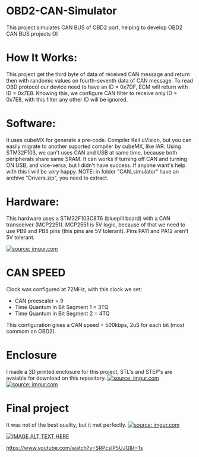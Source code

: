 # OBD2-CAN-Simulator
This project simulates CAN BUS of OBD2 port, helping to develop OBD2 CAN BUS projects OI

# How It Works:
This project get the third byte of data of received CAN message and return then with randomic values on fourth-seventh data of CAN message.
To read OBD protocol our device need to have an ID = 0x7DF, ECM will return with ID = 0x7E8. Knowing this, we configure CAN filter to receive only ID = 0x7E8, with this filter any other ID will be ignored.

# Software:
It uses cubeMX for generate a pre-code. Compiler Keil uVision, but you can easily migrate to another suported compiler by cubeMX, like IAR.
Using STM32F103, we can't uses CAN and USB at same time, because both peripherals share same SRAM. It can works if turning off CAN and turning ON USB, and vice-versa, but I didn't have success. If anyone want's help with this I will be very happy.
NOTE: in folder "CAN_simulator" have an archive "Drivers.zip", you need to extract.

# Hardware:
This hardware uses a STM32F103C8T6 (bluepill board) with a CAN transceiver (MCP2251).
MCP2551 is 5V logic, because of that we need to use PB9 and PB8 pins (this pins are 5V tolerant). Pins PA11 and PA12 aren't 5V tolerant.

<a href="https://imgur.com/2QnrXvz"><img src="https://i.imgur.com/2QnrXvz.jpg" title="source: imgur.com" /></a>

# CAN SPEED
Clock was configured at 72MHz, with this clock we set: 
* CAN preescaler = 9
* Time Quantum in Bit Segment 1 = 3TQ
* Time Quantum in Bit Segment 2 = 4TQ

This configuration gives a CAN speed = 500kbps, 2uS for each bit (most commom on OBD2).

# Enclosure
I made a 3D printed enclosure for this project, STL's and STEP's are avaiable for download on this repository.
<a href="https://imgur.com/not0J4A"><img src="https://i.imgur.com/not0J4A.png" title="source: imgur.com" /></a>
<a href="https://imgur.com/ZdDIA5H"><img src="https://i.imgur.com/ZdDIA5H.png" title="source: imgur.com" /></a>

# Final project
It was not of the best quality, but it met perfectly.
<a href="https://imgur.com/UenPx3U"><img src="https://i.imgur.com/UenPx3U.jpg" title="source: imgur.com" /></a>

[![IMAGE ALT TEXT HERE](https://img.youtube.com/vi/SRPcslP5UJQ/0.jpg)](https://www.youtube.com/watch?v=SRPcslP5UJQ)

https://www.youtube.com/watch?v=SRPcslP5UJQ&t=1s
